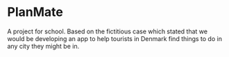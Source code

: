 # PlanMate

A project for school. Based on the fictitious case which stated that we would be developing an app to help tourists in Denmark find things to do in any city they might be in.
